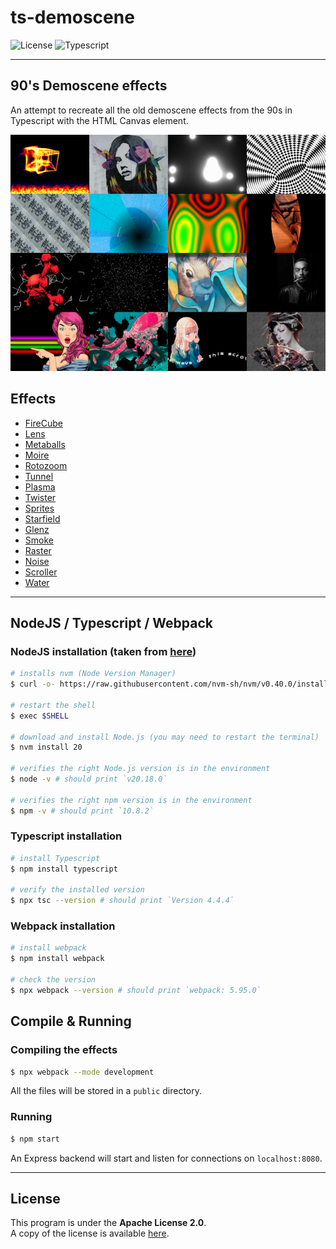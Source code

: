 # ts-demoscene

![License](https://img.shields.io/badge/license-Apache--2.0-blue.svg?style=flat-square)
![Typescript](https://img.shields.io/badge/Typescript-4.4.2-blue?style=flat-square)

---

## **90's Demoscene effects**

An attempt to recreate all the old demoscene effects from the 90s in Typescript with the HTML Canvas element.

![screenshot](effects.png)

## **Effects**

- [FireCube](./files/effects/ts-flames/README.md)
- [Lens](./files/effects/ts-lens/README.md)
- [Metaballs](./files/effects/ts-metaball/README.md)
- [Moire](./files/effects/ts-moire/README.md)
- [Rotozoom](./files/effects/ts-rotozoom/README.md)
- [Tunnel](./files/effects/ts-tunnel/README.md)
- [Plasma](./files/effects/ts-plasma/README.md)
- [Twister](./files/effects/ts-twister/README.md)
- [Sprites](./files/effects/ts-sprites/README.md)
- [Starfield](./files/effects/ts-starfield/README.md)
- [Glenz](./files/effects/ts-glenz/README.md)
- [Smoke](./files/effects/ts-smoke/README.md)
- [Raster](./files/effects/ts-raster/README.md)
- [Noise](./files/effects/ts-noise/README.md)
- [Scroller](./files/effects/ts-scroller/README.md)
- [Water](./files/effects/ts-water/README.md)


---

## NodeJS / Typescript / Webpack

### NodeJS installation (taken from [here](https://nodejs.org/en/download/package-manager))

``` bash
# installs nvm (Node Version Manager)
$ curl -o- https://raw.githubusercontent.com/nvm-sh/nvm/v0.40.0/install.sh | bash

# restart the shell
$ exec $SHELL

# download and install Node.js (you may need to restart the terminal)
$ nvm install 20

# verifies the right Node.js version is in the environment
$ node -v # should print `v20.18.0`

# verifies the right npm version is in the environment
$ npm -v # should print `10.8.2`
```

### Typescript installation

``` bash
# install Typescript
$ npm install typescript

# verify the installed version
$ npx tsc --version # should print `Version 4.4.4`
```

### Webpack installation

``` bash
# install webpack
$ npm install webpack

# check the version
$ npx webpack --version # should print `webpack: 5.95.0`
```

## Compile & Running

### Compiling the effects

``` bash
$ npx webpack --mode development
```

All the files will be stored in a `public` directory.

### Running

``` bash
$ npm start
```

An Express backend will start and listen for connections on `localhost:8080`.

---

## License

This program is under the **Apache License 2.0**.  
A copy of the license is available [here](https://choosealicense.com/licenses/apache-2.0/).